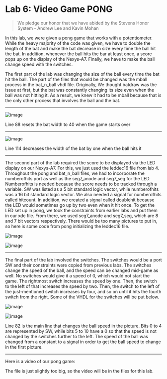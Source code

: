 # Lab 6: Video Game PONG

> We pledge our honor that we have abided by the Stevens Honor System - Andrew Lee and Kavin Mohan

In this lab, we were given a pong game that works with a potentiometer.  While the heavy majority of the code was given, we have to double the length of the bat and make the bat decrease in size every time the ball hit the bat.  In addition, whenever the ball hits the bar at least once, a score pops up on the display of the Nexys-A7.  Finally, we have to make the ball change speed with the switches.  

The first part of the lab was changing the size of the ball every time the bat hit the ball.  The part of the files that would be changed was the mball process in the bat_n_ball vhdl file.  Originally, We thought batdraw was the issue at first, but the bat was constantly changing its size even when the ball was not hitting it.  As a result, we knew it had to be mball because that is the only other process that involves the ball and the bat.  

---

![image](https://github.com/andieleee/CPE487/assets/65604948/e8c8fd06-3569-46c1-b6d1-d911a25a8e88)

Line 88 resets the bat width to 40 when the game starts over

---

![image](https://github.com/andieleee/CPE487/assets/65604948/c419a722-c74f-4197-ac56-5c0ca5770129)

Line 114 decreases the width of the bat by one when the ball hits it

---

The second part of the lab required the score to be displayed via the LED display on our Nexys-A7.  For this, we just used the leddec16 file from lab 4.  Throughout the pong and bat_n_ball files, we had to incorporate the numberofhits port as well as the seg7_anode and seg7_seg for the LED.  Numberofhits is needed because the score needs to be tracked through a variable.  SW was listed as a 5 bit standard logic vector, while numberofhits was a 16 bit standard logic vector. We also needed a signal for numberofhits called hitcount.  In addition, we created a signal called doublehit because the LED would sometimes go up by two even when it hit once. To get the LED set up in pong, we took the constraints from earlier labs and put them in our xdc file.  From there, we used seg7_anode and seg7_seg, which are 8 and 7 bit vectors respectively. There would be too many pictures to put in, so here is some code from pong initializing the leddec16 file.

![image](https://github.com/andieleee/CPE487/assets/65604948/86ec81d9-d24e-4138-ba2a-9ad91503cf51)

![image](https://github.com/andieleee/CPE487/assets/65604948/a6ff1da2-e250-4f1b-8785-3c46fa875f4e)

---

The final part of the lab involved the switches.  The switches would be a port SW and their constraints were copied from previous labs.  The switches change the speed of the ball, and the speed can be changed mid-game as well.  No switches would give it a speed of 0, which would not start the game.  The rightmost switch increases the speed by one. Then, the switch to the left of that increases the speed by two.  Then, the switch to the left of the just-mentioned switch increases by four, and so on until it hits the fourth switch from the right.  Some of the VHDL for the switches will be put below.

![image](https://github.com/andieleee/CPE487/assets/65604948/974568f7-91bc-4bb9-904b-7476cd5a6fc6)

![image](https://github.com/andieleee/CPE487/assets/65604948/89ae9a66-02ac-445d-91bc-a204387e52ba)

Line 82 is the main line that changes the ball speed in the picture.  Bits 0 to 4 are represented by SW, while bits 5 to 10 have a 0 so that the speed is not changed by the switches further to the left.  The speed of the ball was changed from a constant to a signal in order to get the ball speed to change in the first picture.  

---
Here is a video of our pong game:

The file is just slightly too big, so the video will be in the files for this lab.






